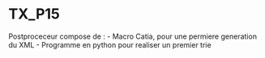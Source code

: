 # TX_P15

Postproceceur compose de :
	- Macro Catia, pour une permiere generation du XML
	- Programme en python pour realiser un premier trie
